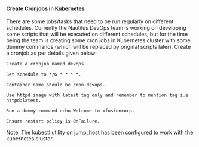 #### Create Cronjobs in Kubernetes

There are some jobs/tasks that need to be run regularly on different schedules. Currently the Nautilus DevOps team is working on developing some scripts that will be executed on different schedules, but for the time being the team is creating some cron jobs in Kubernetes cluster with some dummy commands (which will be replaced by original scripts later). Create a cronjob as per details given below:

    Create a cronjob named devops.

    Set schedule to */6 * * * *.

    Container name should be cron-devops.

    Use httpd image with latest tag only and remember to mention tag i.e httpd:latest.

    Run a dummy command echo Welcome to xfusioncorp.

    Ensure restart policy is OnFailure.

Note: The kubectl utility on jump_host has been configured to work with the kubernetes cluster.
